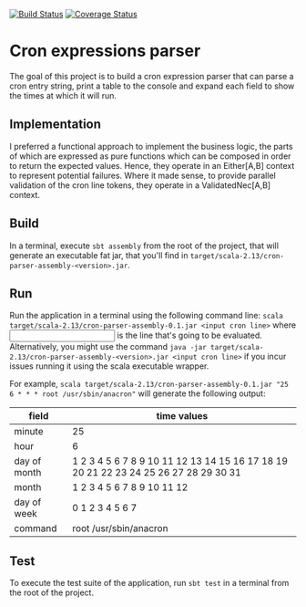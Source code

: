 [![Build Status](https://travis-ci.com/FrancescoSerra/cron-parser.svg?branch=master)](https://travis-ci.com/FrancescoSerra/cron-parser)
[![Coverage Status](https://coveralls.io/repos/github/FrancescoSerra/cron-parser/badge.svg?branch=master)](https://coveralls.io/github/FrancescoSerra/cron-parser?branch=master)

# Cron expressions parser

The goal of this project is to build a cron expression parser that can parse a cron entry string, print a table to the console and expand each field to show the times at which it will run.

## Implementation

I preferred a functional approach to implement the business logic, the parts of which are expressed as pure functions which can be composed in order to return the expected values. 
Hence, they operate in an Either[A,B] context to represent potential failures. Where it made sense, to provide parallel validation of the cron line tokens, they operate in a ValidatedNec[A,B] context.

## Build

In a terminal, execute `sbt assembly` from the root of the project, that will generate an executable fat jar, that you'll find in `target/scala-2.13/cron-parser-assembly-<version>.jar`.

## Run

Run the application in a terminal using the following command line: `scala target/scala-2.13/cron-parser-assembly-0.1.jar <input cron line>` where <input cron line> is the line that's going to be 
evaluated.
Alternatively, you might use the command `java -jar target/scala-2.13/cron-parser-assembly-<version>.jar <input cron line>` if you incur issues running it using the scala executable wrapper.

For example, `scala target/scala-2.13/cron-parser-assembly-0.1.jar "25 6 * * * root /usr/sbin/anacron"` will generate the following output:

|    field  | time values                                                                                   |
| --- | --- |
|minute         |25|
|hour           |6|
|day of month   |1 2 3 4 5 6 7 8 9 10 11 12 13 14 15 16 17 18 19 20 21 22 23 24 25 26 27 28 29 30 31|
|month          |1 2 3 4 5 6 7 8 9 10 11 12|
|day of week    |0 1 2 3 4 5 6 7|
|command        |root /usr/sbin/anacron|


## Test

To execute the test suite of the application, run `sbt test` in a terminal from the root of the project.

